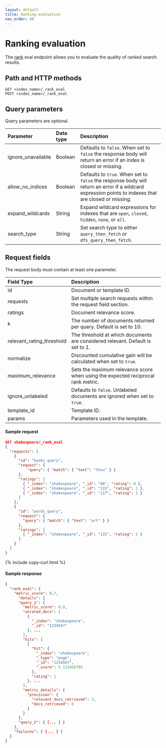 ```yaml
---
layout: default
title: Ranking evaluation
nav_order: 60
---
```


# Ranking evaluation

The [rank]({{site.url}}{{site.baseurl}}/opensearch/supported-field-types/rank/) eval endpoint allows you to evaluate the quality of ranked search results.

## Path and HTTP methods

```
GET <index_name>/_rank_eval 
POST <index_name>/_rank_eval
```

## Query parameters

Query parameters are optional.

Parameter | Data type | Description
:--- | :---  | :---
ignore_unavailable | Boolean | Defaults to `false`. When set to `false` the response body will return an error if an index is closed or missing.
allow_no_indices | Boolean | Defaults to `true`. When set to `false` the response body will return an error if a wildcard expression points to indexes that are closed or missing.
expand_wildcards | String | Expand wildcard expressions for indexes that are `open`, `closed`, `hidden`, `none`, or `all`.
search_type | String | Set search type to either `query_then_fetch` or `dfs_query_then_fetch`.

## Request fields

The request body must contain at least one parameter.

Field Type | Description
:--- | :---  
id | Document or template ID.
requests | Set multiple search requests within the request field section.
ratings | Document relevance score.
k | The number of documents returned per query. Default is set to 10.
relevant_rating_threshold | The threshold at which documents are considered relevant. Default is set to 1.
normalize | Discounted cumulative gain will be calculated when set to `true`.
maximum_relevance | Sets the maximum relevance score when using the expected reciprocal rank metric.
ignore_unlabeled | Defaults to `false`. Unlabeled documents are ignored when set to `true`. 
template_id | Template ID.
params | Parameters used in the template.

#### Sample request

````json
GET shakespeare/_rank_eval
{
  "requests": [
    {
      "id": "books_query",                        
      "request": {                                              
          "query": { "match": { "text": "thou" } }
      },
      "ratings": [                                              
        { "_index": "shakespeare", "_id": "80", "rating": 0 },
        { "_index": "shakespeare", "_id": "115", "rating": 1 },
        { "_index": "shakespeare", "_id": "117", "rating": 2 }
      ]
    },
    {
      "id": "words_query",
      "request": {
        "query": { "match": { "text": "art" } }
      },
      "ratings": [
        { "_index": "shakespeare", "_id": "115", "rating": 2 }
      ]
    }
  ]
}
````
{% include copy-curl.html %}

#### Sample response

````json
{
  "rank_eval": {
    "metric_score": 0.7,
      "details": {
      "query_1": {                           
        "metric_score": 0.9,                      
        "unrated_docs": [                         
          {
            "_index": "shakespeare",
            "_id": "1234567"
          }, ...
        ],
        "hits": [
          {
            "hit": {                              
              "_index": "shakespeare",
              "_type": "page",
              "_id": "1234567",
              "_score": 5.123456789
            },
            "rating": 1
          }, ...
        ],
        "metric_details": {                       
          "precision": {
            "relevant_docs_retrieved": 3,
            "docs_retrieved": 6
          }
        }
      },
      "query_2": { [... ] }
    },
    "failures": { [... ] }
  }
}
````